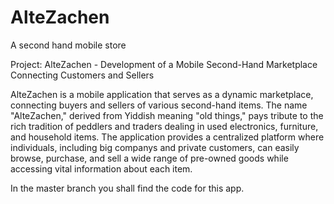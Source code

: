 # AlteZachen

A second hand mobile store

Project: AlteZachen - Development of a Mobile Second-Hand Marketplace Connecting Customers and Sellers

AlteZachen is a mobile application that serves as a dynamic marketplace, connecting buyers and sellers of various second-hand items. The name "AlteZachen," derived from Yiddish meaning "old things," pays tribute to the rich tradition of peddlers and traders dealing in used electronics, furniture, and household items. The application provides a centralized platform where individuals, including big companys and private customers, can easily browse, purchase, and sell a wide range of pre-owned goods while accessing vital information about each item.

In the master branch you shall find the code for this app.
